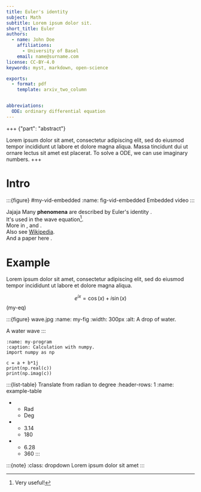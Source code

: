 ```yaml
---
title: Euler's identity
subject: Math
subtitle: Lorem ipsum dolor sit.
short_title: Euler
authors:
  - name: John Doe
    affiliations:
      - University of Basel
    email: name@surname.com
license: CC-BY-4.0
keywords: myst, markdown, open-science

exports:
  - format: pdf
    template: arxiv_two_column


abbreviations:
  ODE: ordinary differential equation
---
```





+++ {"part": "abstract"}

Lorem ipsum dolor sit amet, consectetur adipiscing elit, sed do eiusmod tempor incididunt ut labore et dolore magna aliqua. Massa tincidunt dui ut ornare lectus sit amet est placerat. To solve a ODE, we can use imaginary numbers.
+++
# Intro


:::{figure} #my-vid-embedded
:name: fig-vid-embedded
Embedded video
:::


Jajaja
Many **phenomena** are described by Euler's identity  [](#my-eq).  
It's used in the wave equation[^myref].  
More in [](#my-fig), [](#my-program) and [](#example-table).  
Also see  [Wikipedia](https://en.wikipedia.org/wiki/Euler%27s_identity).  
And a paper here [](doi:10.4230/DAGMAN.1.1.41).  

[^myref]: Very useful!
# Example 

Lorem ipsum dolor sit amet, consectetur adipiscing elit, sed do eiusmod tempor incididunt ut labore et dolore magna aliqua.

$$e^{ix}=\cos(x)+i\sin(x) $$  (my-eq)

:::{figure} wave.jpg
:name: my-fig
:width: 300px
:alt: A drop of water.

A  water wave
:::

```{code-block} python
:name: my-program
:caption: Calculation with numpy.
import numpy as np

c = a + b*1j
print(np.real(c))
print(np.imag(c))
```

:::{list-table} Translate from radian to degree
:header-rows: 1
:name: example-table

* - Rad
  - Deg
* - 3.14
  - 180
* - 6.28
  - 360
:::

:::{note}
:class: dropdown
Lorem ipsum dolor sit amet 
:::

 <!-- For pdf export, run `myst build 01-hello.md` -->